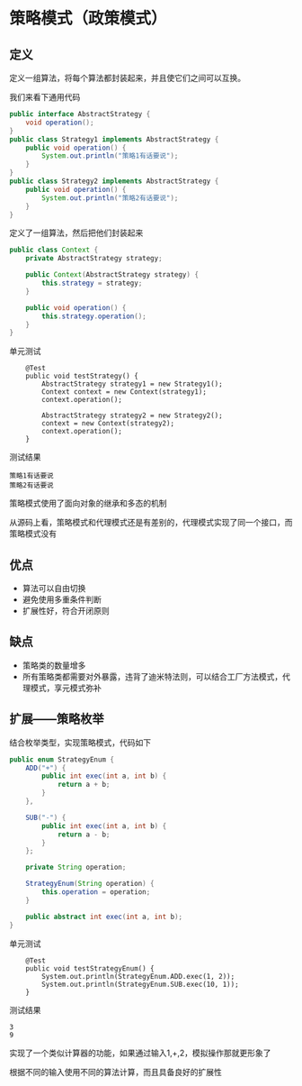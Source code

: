 # 策略模式（政策模式）
## 定义
定义一组算法，将每个算法都封装起来，并且使它们之间可以互换。

我们来看下通用代码
```java
public interface AbstractStrategy {
    void operation();
}
public class Strategy1 implements AbstractStrategy {
    public void operation() {
        System.out.println("策略1有话要说");
    }
}
public class Strategy2 implements AbstractStrategy {
    public void operation() {
        System.out.println("策略2有话要说");
    }
}
```
定义了一组算法，然后把他们封装起来
```java
public class Context {
    private AbstractStrategy strategy;

    public Context(AbstractStrategy strategy) {
        this.strategy = strategy;
    }

    public void operation() {
        this.strategy.operation();
    }
}
```
单元测试
```
    @Test
    public void testStrategy() {
        AbstractStrategy strategy1 = new Strategy1();
        Context context = new Context(strategy1);
        context.operation();

        AbstractStrategy strategy2 = new Strategy2();
        context = new Context(strategy2);
        context.operation();
    }
```
测试结果
```
策略1有话要说
策略2有话要说
```
策略模式使用了面向对象的继承和多态的机制

从源码上看，策略模式和代理模式还是有差别的，代理模式实现了同一个接口，而策略模式没有

## 优点
* 算法可以自由切换
* 避免使用多重条件判断
* 扩展性好，符合开闭原则
## 缺点
* 策略类的数量增多
* 所有策略类都需要对外暴露，违背了迪米特法则，可以结合工厂方法模式，代理模式，享元模式弥补
## 扩展——策略枚举
结合枚举类型，实现策略模式，代码如下
```java
public enum StrategyEnum {
    ADD("+") {
        public int exec(int a, int b) {
            return a + b;
        }
    },

    SUB("-") {
        public int exec(int a, int b) {
            return a - b;
        }
    };

    private String operation;

    StrategyEnum(String operation) {
        this.operation = operation;
    }

    public abstract int exec(int a, int b);
}
```
单元测试
```
    @Test
    public void testStrategyEnum() {
        System.out.println(StrategyEnum.ADD.exec(1, 2));
        System.out.println(StrategyEnum.SUB.exec(10, 1));
    }
```
测试结果
```
3
9
```
实现了一个类似计算器的功能，如果通过输入1,+,2，模拟操作那就更形象了

根据不同的输入使用不同的算法计算，而且具备良好的扩展性


